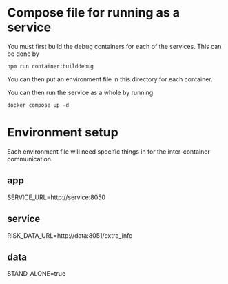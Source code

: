 # Compose file for running as a service

You must first build the debug containers for each of the services. This can be done by

`npm run container:builddebug`

You can then put an environment file in this directory for each container.

You can then run the service as a whole by running

`docker compose up -d`

# Environment setup

Each environment file will need specific things in for the inter-container communication.

## app

SERVICE_URL=http://service:8050

## service

RISK_DATA_URL=http://data:8051/extra_info

## data

STAND_ALONE=true
